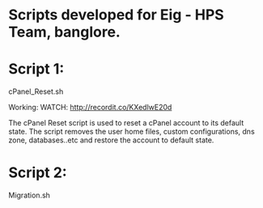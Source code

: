 # Scripts developed for Eig - HPS Team, banglore. 

# Script 1:
cPanel_Reset.sh 

Working: 
WATCH: http://recordit.co/KXedlwE20d

The cPanel Reset script is used to reset a cPanel account to its default state. The script removes the user home files, custom configurations, dns zone, databases..etc and restore the account to default state. 

# Script 2:
Migration.sh

